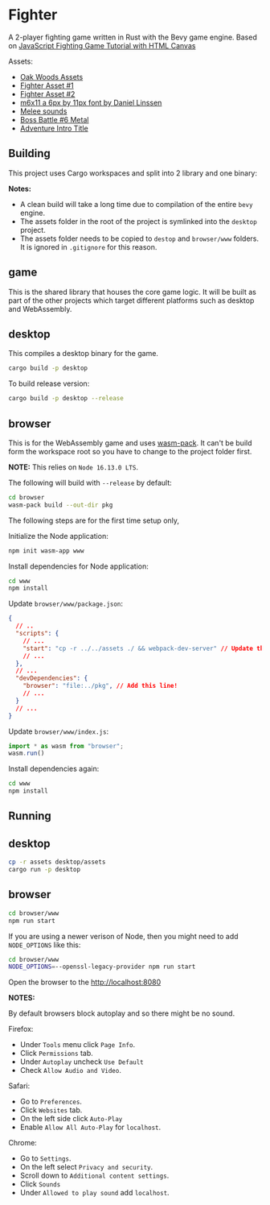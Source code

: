 # Fighter

A 2-player fighting game written in Rust with the Bevy game engine.
Based on [JavaScript Fighting Game Tutorial with HTML Canvas](https://www.youtube.com/watch?v=vyqbNFMDRGQ)

Assets:
- [Oak Woods Assets](https://brullov.itch.io/oak-woods)
- [Fighter Asset #1](https://luizmelo.itch.io/martial-hero)
- [Fighter Asset #2](https://luizmelo.itch.io/martial-hero-2)
- [m6x11 a 6px by 11px font by Daniel Linssen](https://managore.itch.io/m6x11)
- [Melee sounds](https://opengameart.org/content/3-melee-sounds)
- [Boss Battle #6 Metal](https://opengameart.org/content/boss-battle-6-metal)
- [Adventure Intro Title](https://opengameart.org/content/adventure-intro-title-cinematic-epic)

## Building

This project uses Cargo workspaces and split into 2 library and one binary:

__Notes:__
- A clean build will take a long time due to compilation of the entire
  `bevy` engine.
- The assets folder in the root of the project is symlinked into the
  `desktop` project.
- The assets folder needs to be copied to `destop` and `browser/www` folders.
  It is ignored in `.gitignore` for this reason.

## game 

This is the shared library that houses the core game logic. It will be 
built as part of the other projects which target different platforms 
such as desktop and WebAssembly.

## desktop

This compiles a desktop binary for the game.

```bash
cargo build -p desktop
```

To build release version:

```bash
cargo build -p desktop --release
```

## browser

This is for the WebAssembly game and uses [wasm-pack](https://github.com/rustwasm/wasm-pack).
It can't be build form the workspace root so you have to change to the
project folder first.

__NOTE:__ This relies on `Node 16.13.0 LTS`.

The following will build with `--release` by default:

```bash
cd browser
wasm-pack build --out-dir pkg
```

The following steps are for the first time setup only, 

Initialize the Node application:

```bash
npm init wasm-app www
```

Install dependencies for Node application:

```bash
cd www
npm install
```

Update `browser/www/package.json`:

```json
{
  // ..
  "scripts": {
    // ...
    "start": "cp -r ../../assets ./ && webpack-dev-server" // Update this line!
    // ...
  },
  // ...
  "devDependencies": {
    "browser": "file:../pkg", // Add this line!
    // ...
  }
  // ...
}
```

Update `browser/www/index.js`:

```javascript
import * as wasm from "browser";
wasm.run()
```

Install dependencies again:

```bash
cd www
npm install
```

## Running

## desktop

```bash
cp -r assets desktop/assets
cargo run -p desktop
```

## browser

```bash
cd browser/www
npm run start
```

If you are using a newer verison of Node, then you might need to add
`NODE_OPTIONS` like this:

```bash
cd browser/www
NODE_OPTIONS=--openssl-legacy-provider npm run start
```

Open the browser to the [http://localhost:8080](http://localhost:8080/)

__NOTES:__

By default browsers block autoplay and so there might be no sound. 

Firefox: 
- Under `Tools` menu click `Page Info`.
- Click `Permissions` tab.
- Under `Autoplay` uncheck `Use Default`
- Check `Allow Audio and Video`.

Safari:
- Go to `Preferences`.
- Click `Websites` tab.
- On the left side click `Auto-Play`
- Enable `Allow All Auto-Play` for `localhost`.

Chrome:
- Go to `Settings`.
- On the left select `Privacy and security`.
- Scroll down to `Additional content settings`.
- Click `Sounds`
- Under `Allowed to play sound` add `localhost`.

